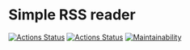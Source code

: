 # Simple RSS reader

[![Actions Status](https://github.com/ashikov/frontend-project-lvl3/workflows/hexlet-check/badge.svg)](https://github.com/ashikov/frontend-project-lvl3/actions)
[![Actions Status](https://github.com/ashikov/frontend-project-lvl3/workflows/hexlet-check/badge.svg)](https://github.com/ashikov/frontend-project-lvl3/actions)
[![Maintainability](https://api.codeclimate.com/v1/badges/3f8ece3359becd30dc81/maintainability)](https://codeclimate.com/github/ashikov/frontend-project-lvl3/maintainability)
